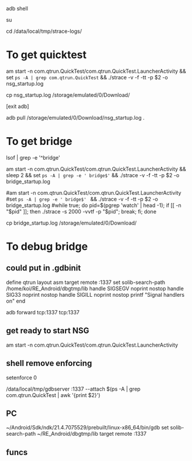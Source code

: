 adb shell

su

cd /data/local/tmp/strace-logs/

# To get quicktest

am start -n com.qtrun.QuickTest/com.qtrun.QuickTest.LauncherActivity && set `ps -A | grep com.qtrun.QuickTest` && ./strace -v -f -tt -p $2 -o nsg_startup.log

cp nsg_startup.log /storage/emulated/0/Download/

[exit adb]

adb pull /storage/emulated/0/Download/nsg_startup.log .

# To get bridge

lsof | grep -e '^bridge'

am start -n com.qtrun.QuickTest/com.qtrun.QuickTest.LauncherActivity && sleep 2 && set `ps -A | grep -e ' bridge$'` && ./strace -v -f -tt -p $2 -o bridge_startup.log

#am start -n com.qtrun.QuickTest/com.qtrun.QuickTest.LauncherActivity
#set `ps -A | grep -e ' bridge$' ` && ./strace -v -f -tt -p $2 -o bridge_startup.log
#while true; do pid=$(pgrep 'watch' | head -1); if [[ -n "$pid" ]]; then ./strace  -s 2000 -vvtf -p "$pid"; break; fi; done

cp bridge_startup.log /storage/emulated/0/Download/


# To debug bridge
## could put in .gdbinit
define qtrun
    layout asm
	target remote :1337
	set solib-search-path /home/koi/RE_Android/dbgtmp/lib
	handle SIGSEGV noprint nostop
	handle SIG33 noprint nostop
	handle SIGILL noprint nostop
	printf "Signal handlers on"
end

adb forward tcp:1337 tcp:1337

## get ready to start NSG
am start -n com.qtrun.QuickTest/com.qtrun.QuickTest.LauncherActivity

## shell remove enforcing
setenforce 0

/data/local/tmp/gdbserver :1337 --attach $(ps -A | grep com.qtrun.QuickTest | awk '{print $2}')

## PC
~/Android/Sdk/ndk/21.4.7075529/prebuilt/linux-x86_64/bin/gdb
set solib-search-path ~/RE_Android/dbgtmp/lib
target remote :1337

## funcs
